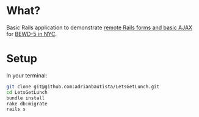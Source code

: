 # What?

Basic Rails application to demonstrate [remote Rails forms and basic AJAX](http://edgeguides.rubyonrails.org/working_with_javascript_in_rails.html) for [BEWD-5 in NYC](https://generalassemb.ly/education/back-end-web-development/new-york-city).

# Setup
In your terminal:

```bash
git clone git@github.com:adrianbautista/LetsGetLunch.git
cd LetsGetLunch
bundle install
rake db:migrate
rails s
```